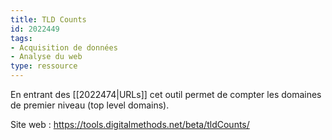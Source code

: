 ```yaml
---
title: TLD Counts
id: 2022449
tags:
- Acquisition de données
- Analyse du web
type: ressource
---
```


En entrant des [[2022474|URLs]] cet outil permet de compter les domaines de premier niveau (top level domains).

Site web : <https://tools.digitalmethods.net/beta/tldCounts/>

